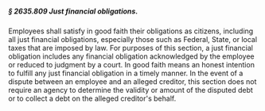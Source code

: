 ##### § 2635.809 Just financial obligations. #####

Employees shall satisfy in good faith their obligations as citizens, including all just financial obligations, especially those such as Federal, State, or local taxes that are imposed by law. For purposes of this section, a just financial obligation includes any financial obligation acknowledged by the employee or reduced to judgment by a court. In good faith means an honest intention to fulfill any just financial obligation in a timely manner. In the event of a dispute between an employee and an alleged creditor, this section does not require an agency to determine the validity or amount of the disputed debt or to collect a debt on the alleged creditor's behalf.